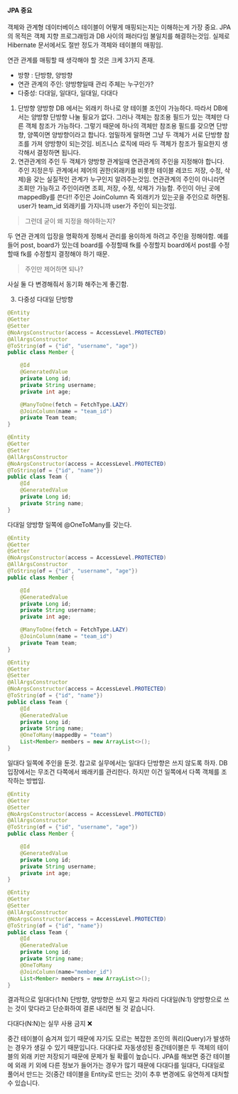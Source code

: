 #### JPA 중요
객체와 관계형 데이터베이스 테이블이 어떻게 매핑되는지는 이해하는게 가장 중요.
JPA의 목적은 객체 지향 프로그래밍과 DB 사이의 패러다임 불일치를 해결하는것임.
실제로 Hibernate 문서에서도 절반 정도가 객체와 테이블의 매핑임.

연관 관계를 매핑할 때 생각해야 할 것은 크케 3가지 존재.
- 방향 : 단방향, 양방향
- 연관 관계의 주인: 양방향일때 관리 주체는 누구인가?
- 다중성: 다대일, 일대다, 일대일, 다대다

1. 단방향 양방향
DB 에서는 외래키 하나로 양 테이블 조인이 가능하다. 따라서 DB에서는 양방향 단방향 나눌 필요가 없다.
그러나 객체는 참조용 필드가 있는 객체만 다른 객체 참조가 가능하다.
그렇기 때문에 하나의 객체만 참조용 필드를 갖으면 단방향, 양쪽이면 양방향이라고 합니다.
엄밀하게 말하면 그냥 두 객체가 서로 단방향 참조를 가져 양방향이 되는것임.
비즈니스 로직에 따라 두 객체가 참조가 필요한지 생각해서 결정하면 됩니다.
2. 연관관계의 주인
두 객체가 양방향 관계일때 연관관계의 주인을 지정해야 합니다.
주인 지정은두 관계에서 제어의 권한(외래키를 비롯한 테이블 레코드 저장, 수정, 삭제)을 갖는
실질적인 관계가 누구인지 알려주는것임. 연관관계의 주인이 아니라면 조회만 가능하고
주인이라면 조회, 저장, 수정, 삭제가 가능함. 주인이 아닌 곳에 mappedBy를 쓴다!! 주인은 JoinColumn
즉 외래키가 있는곳을 주인으로 하면됨.
user가 team_id 외래키를 가지니까 user가 주인이 되는것임.
> 그런데 굳이 왜 지정을 해야하는지?

두 연관 관계의 입장을 명확하게 정해서 관리를 용이하게 하려고 주인을 정해야함.
예를 들어 post, board가 있는데 board를 수정할때 fk를 수정할지
board에서 post를 수정할때 fk를 수정할지 결정해야 하기 때문.

>주인만 제어하면 되나?

사실 둘 다 변경해줘서 동기화 해주는게 좋긴함.

3. 다중성
다대일 단방향
```java
@Entity
@Getter
@Setter
@NoArgsConstructor(access = AccessLevel.PROTECTED)
@AllArgsConstructor
@ToString(of = {"id", "username", "age"})
public class Member {

    @Id
    @GeneratedValue
    private Long id;
    private String username;
    private int age;

    @ManyToOne(fetch = FetchType.LAZY)
    @JoinColumn(name = "team_id")
    private Team team;
}

@Entity
@Getter
@Setter
@AllArgsConstructor
@NoArgsConstructor(access = AccessLevel.PROTECTED)
@ToString(of = {"id", "name"})
public class Team {
    @Id
    @GeneratedValue
    private Long id;
    private String name;
}
```
다대일 양방향 일쪽에 @OneToMany를 갖는다.
```java
@Entity
@Getter
@Setter
@NoArgsConstructor(access = AccessLevel.PROTECTED)
@AllArgsConstructor
@ToString(of = {"id", "username", "age"})
public class Member {

    @Id
    @GeneratedValue
    private Long id;
    private String username;
    private int age;

    @ManyToOne(fetch = FetchType.LAZY)
    @JoinColumn(name = "team_id")
    private Team team;
}

@Entity
@Getter
@Setter
@AllArgsConstructor
@NoArgsConstructor(access = AccessLevel.PROTECTED)
@ToString(of = {"id", "name"})
public class Team {
    @Id
    @GeneratedValue
    private Long id;
    private String name;
    @OneToMany(mappedBy = "team")
    List<Member> members = new ArrayList<>();
}
```

일대다
일쪽에 주인을 둔것. 참고로 실무에서는 일대다 단방향은 쓰지 않도록 하자.
DB 입장에서는 무조건 다쪽에서 왜래키를 관리한다.
하지만 이건 일쪽에서 다쪽 객체를 조작하는 방법임.
```java
@Entity
@Getter
@Setter
@NoArgsConstructor(access = AccessLevel.PROTECTED)
@AllArgsConstructor
@ToString(of = {"id", "username", "age"})
public class Member {

    @Id
    @GeneratedValue
    private Long id;
    private String username;
    private int age;
}

@Entity
@Getter
@Setter
@AllArgsConstructor
@NoArgsConstructor(access = AccessLevel.PROTECTED)
@ToString(of = {"id", "name"})
public class Team {
    @Id
    @GeneratedValue
    private Long id;
    private String name;
    @OneToMany
    @JoinColumn(name="member_id")
    List<Member> members = new ArrayList<>();
}
```
결과적으로 일대다(1:N) 단방향, 양방향은 쓰지 말고 차라리 다대일(N:1) 양방향으로 쓰는 것이 맞다라고 단순화하여 결론 내리면 될 것 같습니다.

다대다(N:N)는 실무 사용 금지 ❌

중간 테이블이 숨겨져 있기 때문에 자기도 모르는 복잡한 조인의 쿼리(Query)가 발생하는 경우가 생길 수 있기 때문입니다.
다대다로 자동생성된 중간테이블은 두 객체의 테이블의 외래 키만 저장되기 때문에 문제가 될 확률이 높습니다. 
JPA를 해보면 중간 테이블에 외래 키 외에 다른 정보가 들어가는 경우가 많기 때문에 
다대다를 일대다, 다대일로 풀어서 만드는 것(중간 테이블을 Entity로 만드는 것)이 추후 변경에도 유연하게 대처할 수 있습니다.